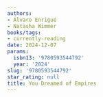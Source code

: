 ```yaml
---
authors:
- Álvaro Enrigue
- Natasha Wimmer
books/tags:
- currently-reading
date: 2024-12-07
params:
  isbn13: '9780593544792'
  year: '2024'
slug: '9780593544792'
star_rating: null
title: You Dreamed of Empires
---
```



<!--more-->